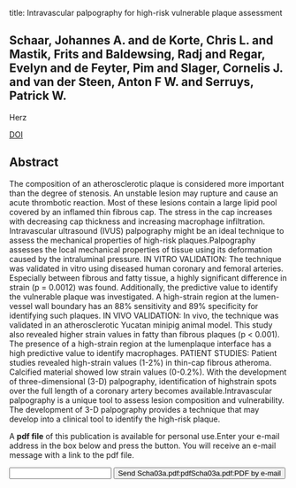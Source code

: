 title: Intravascular palpography for high-risk vulnerable plaque assessment

## Schaar, Johannes A. and de Korte, Chris L. and Mastik, Frits and Baldewsing, Radj and Regar, Evelyn and de Feyter, Pim and Slager, Cornelis J. and van der Steen, Anton F W. and Serruys, Patrick W.
Herz

<a href="https://doi.org/10.1007/s00059-003-2488-6">DOI</a>

## Abstract
The composition of an atherosclerotic plaque is considered more important than the degree of stenosis. An unstable lesion may rupture and cause an acute thrombotic reaction. Most of these lesions contain a large lipid pool covered by an inflamed thin fibrous cap. The stress in the cap increases with decreasing cap thickness and increasing macrophage infiltration. Intravascular ultrasound (IVUS) palpography might be an ideal technique to assess the mechanical properties of high-risk plaques.Palpography assesses the local mechanical properties of tissue using its deformation caused by the intraluminal pressure. IN VITRO VALIDATION: The technique was validated in vitro using diseased human coronary and femoral arteries. Especially between fibrous and fatty tissue, a highly significant difference in strain (p = 0.0012) was found. Additionally, the predictive value to identify the vulnerable plaque was investigated. A high-strain region at the lumen-vessel wall boundary has an 88% sensitivity and 89% specificity for identifying such plaques. IN VIVO VALIDATION: In vivo, the technique was validated in an atherosclerotic Yucatan minipig animal model. This study also revealed higher strain values in fatty than fibrous plaques (p < 0.001). The presence of a high-strain region at the lumenplaque interface has a high predictive value to identify macrophages. PATIENT STUDIES: Patient studies revealed high-strain values (1-2%) in thin-cap fibrous atheroma. Calcified material showed low strain values (0-0.2%). With the development of three-dimensional (3-D) palpography, identification of highstrain spots over the full length of a coronary artery becomes available.Intravascular palpography is a unique tool to assess lesion composition and vulnerability. The development of 3-D palpography provides a technique that may develop into a clinical tool to identify the high-risk plaque.

A <b>pdf file</b> of this publication is available for personal use.Enter your e-mail address in the box below and press the button. You will receive an e-mail message with a link to the pdf file.
<form action="sender.php">  <input type="text" name="email">  <input type="submit" value="Send Scha03a.pdf:pdfScha03a.pdf:PDF by e-mail"></form>